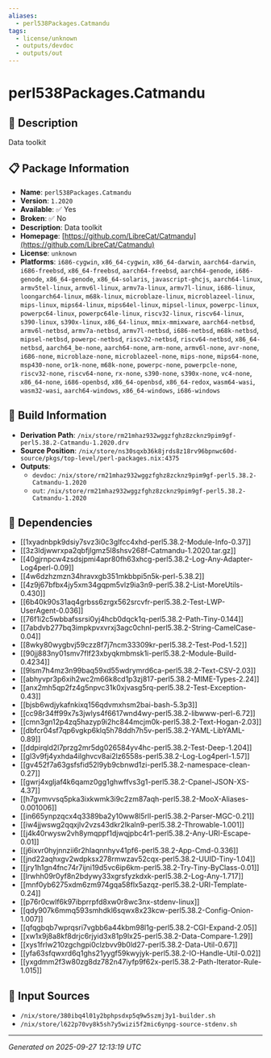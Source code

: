 ```yaml
---
aliases:
  - perl538Packages.Catmandu
tags:
  - license/unknown
  - outputs/devdoc
  - outputs/out
---
```


# perl538Packages.Catmandu

## 📝 Description

Data toolkit

## 📋 Package Information

- **Name**: `perl538Packages.Catmandu`
- **Version**: `1.2020`
- **Available**: ✅ Yes
- **Broken**: ✅ No
- **Description**: Data toolkit
- **Homepage**: [https://github.com/LibreCat/Catmandu](https://github.com/LibreCat/Catmandu)
- **License**: `unknown`
- **Platforms**: `i686-cygwin`, `x86_64-cygwin`, `x86_64-darwin`, `aarch64-darwin`, `i686-freebsd`, `x86_64-freebsd`, `aarch64-freebsd`, `aarch64-genode`, `i686-genode`, `x86_64-genode`, `x86_64-solaris`, `javascript-ghcjs`, `aarch64-linux`, `armv5tel-linux`, `armv6l-linux`, `armv7a-linux`, `armv7l-linux`, `i686-linux`, `loongarch64-linux`, `m68k-linux`, `microblaze-linux`, `microblazeel-linux`, `mips-linux`, `mips64-linux`, `mips64el-linux`, `mipsel-linux`, `powerpc-linux`, `powerpc64-linux`, `powerpc64le-linux`, `riscv32-linux`, `riscv64-linux`, `s390-linux`, `s390x-linux`, `x86_64-linux`, `mmix-mmixware`, `aarch64-netbsd`, `armv6l-netbsd`, `armv7a-netbsd`, `armv7l-netbsd`, `i686-netbsd`, `m68k-netbsd`, `mipsel-netbsd`, `powerpc-netbsd`, `riscv32-netbsd`, `riscv64-netbsd`, `x86_64-netbsd`, `aarch64_be-none`, `aarch64-none`, `arm-none`, `armv6l-none`, `avr-none`, `i686-none`, `microblaze-none`, `microblazeel-none`, `mips-none`, `mips64-none`, `msp430-none`, `or1k-none`, `m68k-none`, `powerpc-none`, `powerpcle-none`, `riscv32-none`, `riscv64-none`, `rx-none`, `s390-none`, `s390x-none`, `vc4-none`, `x86_64-none`, `i686-openbsd`, `x86_64-openbsd`, `x86_64-redox`, `wasm64-wasi`, `wasm32-wasi`, `aarch64-windows`, `x86_64-windows`, `i686-windows`

## 🔧 Build Information

- **Derivation Path**: `/nix/store/rm21mhaz932wggzfghz8zcknz9pim9gf-perl5.38.2-Catmandu-1.2020.drv`
- **Source Position**: `/nix/store/ns30sqxb36k8jrds8z18rv96bpnwc60d-source/pkgs/top-level/perl-packages.nix:4375`
- **Outputs**:
  - `devdoc`:  `/nix/store/rm21mhaz932wggzfghz8zcknz9pim9gf-perl5.38.2-Catmandu-1.2020`
  - `out`:  `/nix/store/rm21mhaz932wggzfghz8zcknz9pim9gf-perl5.38.2-Catmandu-1.2020`

## 🔗 Dependencies

- [[1xyadnbpk9dsiy7svz3i0c3glfcc4xhd-perl5.38.2-Module-Info-0.37]]
- [[3z3ldjwwrxpa2qbfjlgmz5l8shsv268f-Catmandu-1.2020.tar.gz]]
- [[40gjrnpcw4zsdsjpmi4apr80fh63xhcg-perl5.38.2-Log-Any-Adapter-Log4perl-0.09]]
- [[4w6dzhzmzn34hravxgb351mkbbpi5n5k-perl-5.38.2]]
- [[4z9j67bfbx4jy5xm34gqpm5vlz9ia3n9-perl5.38.2-List-MoreUtils-0.430]]
- [[6b40k90s31aq4grbss6zrgx562srcvfr-perl5.38.2-Test-LWP-UserAgent-0.036]]
- [[76f1i2c5wbbafssrsi0yj4hcb0dqck1q-perl5.38.2-Path-Tiny-0.144]]
- [[7abdvb277bq3impkpvxvrxj3agc0chnl-perl5.38.2-String-CamelCase-0.04]]
- [[8wky80wygbvj59czz8f7j7ncm33309kr-perl5.38.2-Test-Pod-1.52]]
- [[90jj883ny01smv7flf23xbyqkmbmsk1i-perl5.38.2-Module-Build-0.4234]]
- [[9lsm7h4mz3n99baq59xd55wdrymrd6ca-perl5.38.2-Text-CSV-2.03]]
- [[abhyvpr3p6xih2wc2m66k8cd1p3zj817-perl5.38.2-MIME-Types-2.24]]
- [[anx2mh5qp2fz4g5npvc31k0xjvasg5rq-perl5.38.2-Test-Exception-0.43]]
- [[bjsb6wdjykafnkixq156qdvmxhsm2bai-bash-5.3p3]]
- [[cc98r34ff99x7s3jwlys4f6617wnd4wy-perl5.38.2-libwww-perl-6.72]]
- [[cmn3gn12p4zq5hazyp9i2hc844mcjm0k-perl5.38.2-Text-Hogan-2.03]]
- [[dbfcr04sf7qp6vgkp6klq5h78ddh7h5v-perl5.38.2-YAML-LibYAML-0.89]]
- [[ddpirqld2l7przg2mr5dg026584yv4hc-perl5.38.2-Test-Deep-1.204]]
- [[gl3v9fj4yxhda4ilghvcv8ai2lz6558s-perl5.38.2-Log-Log4perl-1.57]]
- [[gv452f7a63gsfsfid52l9yb9cbnwd1zi-perl5.38.2-namespace-clean-0.27]]
- [[gwrj4xgljaf4k6qamz0gg1ghwffvs3g1-perl5.38.2-Cpanel-JSON-XS-4.37]]
- [[h7gvmvvsq5pka3ixkwmk3i9c2zm87aqh-perl5.38.2-MooX-Aliases-0.001006]]
- [[in665ynpzqcx4q3389ba2y10ww8l5rll-perl5.38.2-Parser-MGC-0.21]]
- [[iw4jjwswg2qqxjlv2vzs43dkr2lkaln9-perl5.38.2-Throwable-1.001]]
- [[j4k40rwysw2vh8ymqppf1djwqjpbc4r1-perl5.38.2-Any-URI-Escape-0.01]]
- [[j6ixvr0hyjnnzii6r2hlaqnnhyv41pf6-perl5.38.2-App-Cmd-0.336]]
- [[jnd22aqhxgv2wdpksx278rmwzav52cqx-perl5.38.2-UUID-Tiny-1.04]]
- [[jry1h1gn4fnc74r7ijni19d5vc6ip6km-perl5.38.2-Try-Tiny-ByClass-0.01]]
- [[lrwhh09r0yf8n2bdywy33xgrsfyzkdxk-perl5.38.2-Log-Any-1.717]]
- [[mnf0yb6275xdm6zm974gqa58flx5azqz-perl5.38.2-URI-Template-0.24]]
- [[p76r0cwlf6k97ibprrpfd8xw0r8wc3nx-stdenv-linux]]
- [[qdy907k6mmq593smhdkl6sqwx8x23kcw-perl5.38.2-Config-Onion-1.007]]
- [[qfqgbqb7wprqsri7vgbb6a44kbm98l1g-perl5.38.2-CGI-Expand-2.05]]
- [[xw1x9j8a8kf8drjc6rjyid3x81p9lx25-perl5.38.2-Data-Compare-1.29]]
- [[xys1frlw210zgchgpi0clzbvv9b0ld27-perl5.38.2-Data-Util-0.67]]
- [[yfa63sfqwxrd6q1ghs21yygf59kwyjyk-perl5.38.2-IO-Handle-Util-0.02]]
- [[yxgdmm2f3w80zg8dz782n47iyfp9f62x-perl5.38.2-Path-Iterator-Rule-1.015]]

## 📁 Input Sources

- `/nix/store/380ibq4l01y2bphpsdxp5q9w5szmj3y1-builder.sh`
- `/nix/store/l622p70vy8k5sh7y5wizi5f2mic6ynpg-source-stdenv.sh`

---
*Generated on 2025-09-27 12:13:19 UTC*

